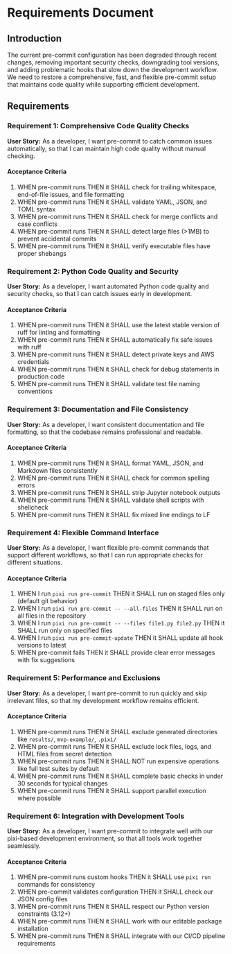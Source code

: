 # Requirements Document

## Introduction

The current pre-commit configuration has been degraded through recent changes,
removing important security checks, downgrading tool versions, and adding
problematic hooks that slow down the development workflow. We need to restore a
comprehensive, fast, and flexible pre-commit setup that maintains code quality
while supporting efficient development.

## Requirements

### Requirement 1: Comprehensive Code Quality Checks

**User Story:** As a developer, I want pre-commit to catch common issues
automatically, so that I can maintain high code quality without manual checking.

#### Acceptance Criteria

1. WHEN pre-commit runs THEN it SHALL check for trailing whitespace, end-of-file
   issues, and file formatting
2. WHEN pre-commit runs THEN it SHALL validate YAML, JSON, and TOML syntax
3. WHEN pre-commit runs THEN it SHALL check for merge conflicts and case
   conflicts
4. WHEN pre-commit runs THEN it SHALL detect large files (>1MB) to prevent
   accidental commits
5. WHEN pre-commit runs THEN it SHALL verify executable files have proper
   shebangs

### Requirement 2: Python Code Quality and Security

**User Story:** As a developer, I want automated Python code quality and
security checks, so that I can catch issues early in development.

#### Acceptance Criteria

1. WHEN pre-commit runs THEN it SHALL use the latest stable version of ruff for
   linting and formatting
2. WHEN pre-commit runs THEN it SHALL automatically fix safe issues with ruff
3. WHEN pre-commit runs THEN it SHALL detect private keys and AWS credentials
4. WHEN pre-commit runs THEN it SHALL check for debug statements in production
   code
5. WHEN pre-commit runs THEN it SHALL validate test file naming conventions

### Requirement 3: Documentation and File Consistency

**User Story:** As a developer, I want consistent documentation and file
formatting, so that the codebase remains professional and readable.

#### Acceptance Criteria

1. WHEN pre-commit runs THEN it SHALL format YAML, JSON, and Markdown files
   consistently
2. WHEN pre-commit runs THEN it SHALL check for common spelling errors
3. WHEN pre-commit runs THEN it SHALL strip Jupyter notebook outputs
4. WHEN pre-commit runs THEN it SHALL validate shell scripts with shellcheck
5. WHEN pre-commit runs THEN it SHALL fix mixed line endings to LF

### Requirement 4: Flexible Command Interface

**User Story:** As a developer, I want flexible pre-commit commands that support
different workflows, so that I can run appropriate checks for different
situations.

#### Acceptance Criteria

1. WHEN I run `pixi run pre-commit` THEN it SHALL run on staged files only
   (default git behavior)
2. WHEN I run `pixi run pre-commit -- --all-files` THEN it SHALL run on all
   files in the repository
3. WHEN I run `pixi run pre-commit -- --files file1.py file2.py` THEN it SHALL
   run only on specified files
4. WHEN I run `pixi run pre-commit-update` THEN it SHALL update all hook
   versions to latest
5. WHEN pre-commit fails THEN it SHALL provide clear error messages with fix
   suggestions

### Requirement 5: Performance and Exclusions

**User Story:** As a developer, I want pre-commit to run quickly and skip
irrelevant files, so that my development workflow remains efficient.

#### Acceptance Criteria

1. WHEN pre-commit runs THEN it SHALL exclude generated directories like
   `results/`, `mvp-example/`, `.pixi/`
2. WHEN pre-commit runs THEN it SHALL exclude lock files, logs, and HTML files
   from secret detection
3. WHEN pre-commit runs THEN it SHALL NOT run expensive operations like full
   test suites by default
4. WHEN pre-commit runs THEN it SHALL complete basic checks in under 30 seconds
   for typical changes
5. WHEN pre-commit runs THEN it SHALL support parallel execution where possible

### Requirement 6: Integration with Development Tools

**User Story:** As a developer, I want pre-commit to integrate well with our
pixi-based development environment, so that all tools work together seamlessly.

#### Acceptance Criteria

1. WHEN pre-commit runs custom hooks THEN it SHALL use `pixi run` commands for
   consistency
2. WHEN pre-commit validates configuration THEN it SHALL check our JSON config
   files
3. WHEN pre-commit runs THEN it SHALL respect our Python version constraints
   (3.12+)
4. WHEN pre-commit runs THEN it SHALL work with our editable package
   installation
5. WHEN pre-commit runs THEN it SHALL integrate with our CI/CD pipeline
   requirements
